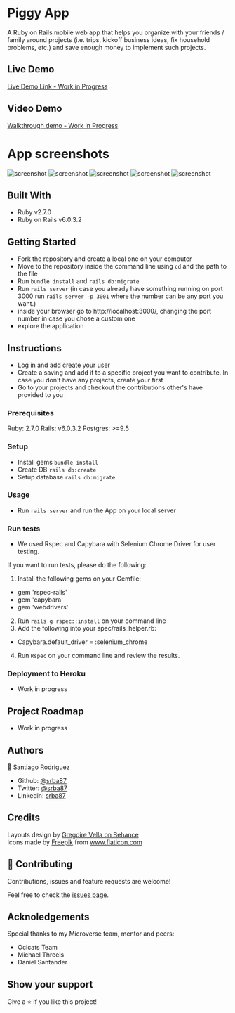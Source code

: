 # Piggy App

A Ruby on Rails mobile web app that helps you organize with your friends / family around projects (i.e. trips, kickoff business ideas, fix household problems, etc.) and save enough money to implement such projects.

## Live Demo
[Live Demo Link - Work in Progress]()

## Video Demo
[Walkthrough demo - Work in Progress]()

# App screenshots
![screenshot](./app/assets/images/log.png)
![screenshot](./app/assets/images/user_profile.png)
![screenshot](./app/assets/images/savings.png)
![screenshot](./app/assets/images/list_savings.png)
![screenshot](./app/assets/images/project.png)



## Built With

- Ruby v2.7.0
- Ruby on Rails v6.0.3.2

## Getting Started
- Fork the repository and create a local one on your computer
- Move to the repository inside the command line using `cd` and the path to the file
- Run `bundle install` and `rails db:migrate`
- Run `rails server` (in case you already have something running on port 3000 run `rails server -p 3001` where the number can be any port you want.)
- inside your browser go to http://localhost:3000/, changing the port number in case you chose a custom one
- explore the application

## Instructions
- Log in and add create your user
- Create a saving and add it to a specific project you want to contribute. In case you don't have any projects, create your first
- Go to your projects and checkout the contributions other's have provided to you

### Prerequisites

Ruby: 2.7.0
Rails: v6.0.3.2
Postgres: >=9.5

### Setup
- Install gems
  `bundle install`
- Create DB
  `rails db:create`
- Setup database
  `rails db:migrate`

### Usage
- Run `rails server` and run the App on your local server

### Run tests
- We used Rspec and Capybara with Selenium Chrome Driver for user testing. 

If you want to run tests, please do the following:
1. Install the following gems on your Gemfile:
  - gem 'rspec-rails'
  - gem 'capybara'
  - gem 'webdrivers'

2. Run `rails g rspec::install` on your command line
3. Add the following into your spec/rails_helper.rb:
  - Capybara.default_driver = :selenium_chrome

4. Run `Rspec` on your command line and review the results.

### Deployment to Heroku
- Work in progress

## Project Roadmap
- Work in progress

## Authors
👤 Santiago Rodriguez
- Github: [@srba87](https://github.com/santiagorodriguezbermudez)
- Twitter: [@srba87](https://twitter.com/srba)
- Linkedin: [srba87](https://linkedin.com/in/srba87)


## Credits
Layouts design by [Gregoire Vella on Behance](https://www.behance.net/gregoirevella)<br>
Icons made by <a href="https://www.flaticon.com/authors/freepik" title="Freepik">Freepik</a> from <a href="https://www.flaticon.com/" title="Flaticon"> www.flaticon.com</a>

## 🤝 Contributing

Contributions, issues and feature requests are welcome!

Feel free to check the [issues page](issues/).

## Acknoledgements

Special thanks to my Microverse team, mentor and peers:
- Ocicats Team
- Michael Threels
- Daniel Santander

## Show your support

Give a ⭐️ if you like this project!

